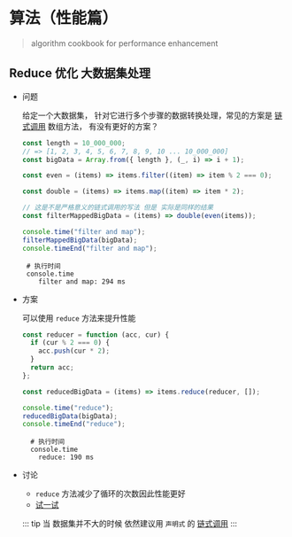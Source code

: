 # 算法（性能篇）

> algorithm cookbook for performance enhancement

## Reduce 优化 大数据集处理

- 问题

  给定一个大数据集， 针对它进行多个步骤的数据转换处理，常见的方案是 [链式调用](https://zh.javascript.info/task/chain-calls) 数组方法， 有没有更好的方案？

  ```javascript
  const length = 10_000_000;
  // => [1, 2, 3, 4, 5, 6, 7, 8, 9, 10 ... 10_000_000]
  const bigData = Array.from({ length }, (_, i) => i + 1);

  const even = (items) => items.filter((item) => item % 2 === 0);

  const double = (items) => items.map((item) => item * 2);

  // 这是不是严格意义的链式调用的写法 但是 实际是同样的结果
  const filterMappedBigData = (items) => double(even(items));

  console.time("filter and map");
  filterMappedBigData(bigData);
  console.timeEnd("filter and map");
  ```

  ```shell
   # 执行时间
   console.time
      filter and map: 294 ms
  ```

- 方案

  可以使用 `reduce` 方法来提升性能

  ```javascript
  const reducer = function (acc, cur) {
    if (cur % 2 === 0) {
      acc.push(cur * 2);
    }
    return acc;
  };

  const reducedBigData = (items) => items.reduce(reducer, []);

  console.time("reduce");
  reducedBigData(bigData);
  console.timeEnd("reduce");
  ```

  ```shell
    # 执行时间
    console.time
      reduce: 190 ms
  ```

- 讨论

  - `reduce` 方法减少了循环的次数因此性能更好
  - [试一试](https://github.com/fancn21th/frontend-algorithm-cookbook/blob/main/src/reduce-is-faster/reduce-is-faster.test.js)

  ::: tip
  当 数据集并不大的时候 依然建议用 `声明式` 的 [链式调用](https://zh.javascript.info/task/chain-calls)
  :::
